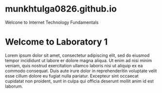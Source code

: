 # munkhtulga0826.github.io
<html>
<head>
    Welcone to Internet Technology Fundamentals
</head>
<body>
    <h1>Welcome to Laboratory 1</h1>    
    <p>Lorem ipsum dolor sit amet, consectetur adipiscing elit, sed do eiusmod tempor incididunt ut labore er dolore magna aliqua. Ut enim ad nisi minim veniam, quis nostrud exercitation ullamco laboris nisi ut aliquip ex ea commodo consequat. Duis aute irure dolor in reprehenderitin voluptate velit esse cillum dolore eu fugiat nulla pariatur. Excepteur sint occaecat cupidatat non proident, sunt in culpa qui officia deserunt mollit anim id est laborum.</p>
</body>
</html>

